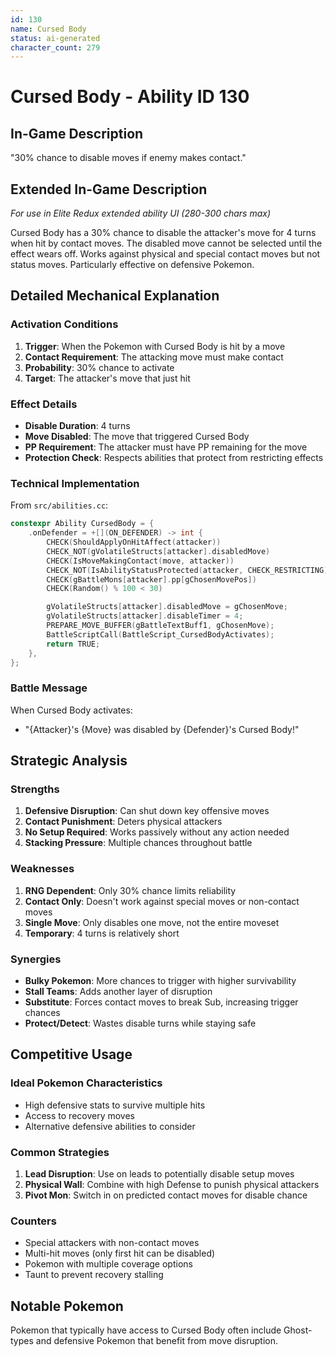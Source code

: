 ```yaml
---
id: 130
name: Cursed Body
status: ai-generated
character_count: 279
---
```


# Cursed Body - Ability ID 130

## In-Game Description
"30% chance to disable moves if enemy makes contact."

## Extended In-Game Description
*For use in Elite Redux extended ability UI (280-300 chars max)*

Cursed Body has a 30% chance to disable the attacker's move for 4 turns when hit by contact moves. The disabled move cannot be selected until the effect wears off. Works against physical and special contact moves but not status moves. Particularly effective on defensive Pokemon.

## Detailed Mechanical Explanation

### Activation Conditions
1. **Trigger**: When the Pokemon with Cursed Body is hit by a move
2. **Contact Requirement**: The attacking move must make contact
3. **Probability**: 30% chance to activate
4. **Target**: The attacker's move that just hit

### Effect Details
- **Disable Duration**: 4 turns
- **Move Disabled**: The move that triggered Cursed Body
- **PP Requirement**: The attacker must have PP remaining for the move
- **Protection Check**: Respects abilities that protect from restricting effects

### Technical Implementation
From `src/abilities.cc`:
```c
constexpr Ability CursedBody = {
    .onDefender = +[](ON_DEFENDER) -> int {
        CHECK(ShouldApplyOnHitAffect(attacker))
        CHECK_NOT(gVolatileStructs[attacker].disabledMove)
        CHECK(IsMoveMakingContact(move, attacker))
        CHECK_NOT(IsAbilityStatusProtected(attacker, CHECK_RESTRICTING))
        CHECK(gBattleMons[attacker].pp[gChosenMovePos])
        CHECK(Random() % 100 < 30)

        gVolatileStructs[attacker].disabledMove = gChosenMove;
        gVolatileStructs[attacker].disableTimer = 4;
        PREPARE_MOVE_BUFFER(gBattleTextBuff1, gChosenMove);
        BattleScriptCall(BattleScript_CursedBodyActivates);
        return TRUE;
    },
};
```

### Battle Message
When Cursed Body activates:
- "{Attacker}'s {Move} was disabled by {Defender}'s Cursed Body!"

## Strategic Analysis

### Strengths
1. **Defensive Disruption**: Can shut down key offensive moves
2. **Contact Punishment**: Deters physical attackers
3. **No Setup Required**: Works passively without any action needed
4. **Stacking Pressure**: Multiple chances throughout battle

### Weaknesses
1. **RNG Dependent**: Only 30% chance limits reliability
2. **Contact Only**: Doesn't work against special moves or non-contact moves
3. **Single Move**: Only disables one move, not the entire moveset
4. **Temporary**: 4 turns is relatively short

### Synergies
- **Bulky Pokemon**: More chances to trigger with higher survivability
- **Stall Teams**: Adds another layer of disruption
- **Substitute**: Forces contact moves to break Sub, increasing trigger chances
- **Protect/Detect**: Wastes disable turns while staying safe

## Competitive Usage

### Ideal Pokemon Characteristics
- High defensive stats to survive multiple hits
- Access to recovery moves
- Alternative defensive abilities to consider

### Common Strategies
1. **Lead Disruption**: Use on leads to potentially disable setup moves
2. **Physical Wall**: Combine with high Defense to punish physical attackers
3. **Pivot Mon**: Switch in on predicted contact moves for disable chance

### Counters
- Special attackers with non-contact moves
- Multi-hit moves (only first hit can be disabled)
- Pokemon with multiple coverage options
- Taunt to prevent recovery stalling

## Notable Pokemon
Pokemon that typically have access to Cursed Body often include Ghost-types and defensive Pokemon that benefit from move disruption.

